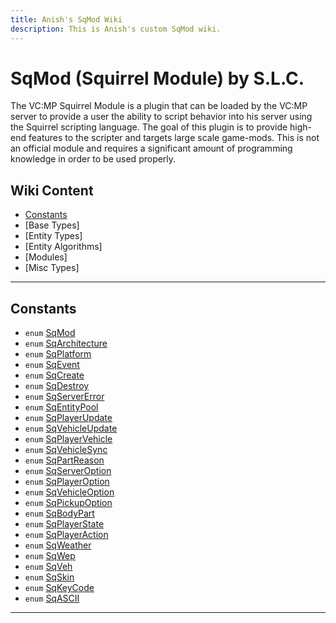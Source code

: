 ```yaml
---
title: Anish's SqMod Wiki
description: This is Anish's custom SqMod wiki.
---
```

# SqMod (Squirrel Module) by S.L.C.
The VC:MP Squirrel Module is a plugin that can be loaded by the VC:MP server to provide a user the ability to script behavior into his server using the Squirrel scripting language. The goal of this plugin is to provide high-end features to the scripter and targets large scale game-mods. This is not an official module and requires a significant amount of programming knowledge in order to be used properly.

## Wiki Content
* [Constants](#Constants)
* [Base Types]
* [Entity Types]
* [Entity Algorithms]
* [Modules]
* [Misc Types]

---
## Constants
* `enum` [SqMod](Enum.SqMod)
* `enum` [SqArchitecture](Enum.SqArchitecture)
* `enum` [SqPlatform](Enum.SqPlatform)
* `enum` [SqEvent](Enum.SqEvent)
* `enum` [SqCreate](Enum.SqCreate)
* `enum` [SqDestroy](Enum.SqDestroy)
* `enum` [SqServerError](Enum.SqServerError)
* `enum` [SqEntityPool](Enum.SqEntityPool)
* `enum` [SqPlayerUpdate](Enum.SqPlayerUpdate)
* `enum` [SqVehicleUpdate](Enum.SqVehicleUpdate)
* `enum` [SqPlayerVehicle](Enum.SqPlayerVehicle)
* `enum` [SqVehicleSync](Enum.SqVehicleSync)
* `enum` [SqPartReason](Enum.SqPartReason)
* `enum` [SqServerOption](Enum.SqServerOption)
* `enum` [SqPlayerOption](Enum.SqPlayerOption)
* `enum` [SqVehicleOption](Enum.SqVehicleOption)
* `enum` [SqPickupOption](Enum.SqPickupOption)
* `enum` [SqBodyPart](Enum.SqBodyPart)
* `enum` [SqPlayerState](Enum.SqPlayerState)
* `enum` [SqPlayerAction](Enum.SqPlayerAction)
* `enum` [SqWeather](Enum.SqWeather)
* `enum` [SqWep](Enum.SqWep)
* `enum` [SqVeh](Enum.SqVeh)
* `enum` [SqSkin](Enum.SqSkin)
* `enum` [SqKeyCode](Enum.SqKeyCode)
* `enum` [SqASCII](Enum.SqASCII)

----
